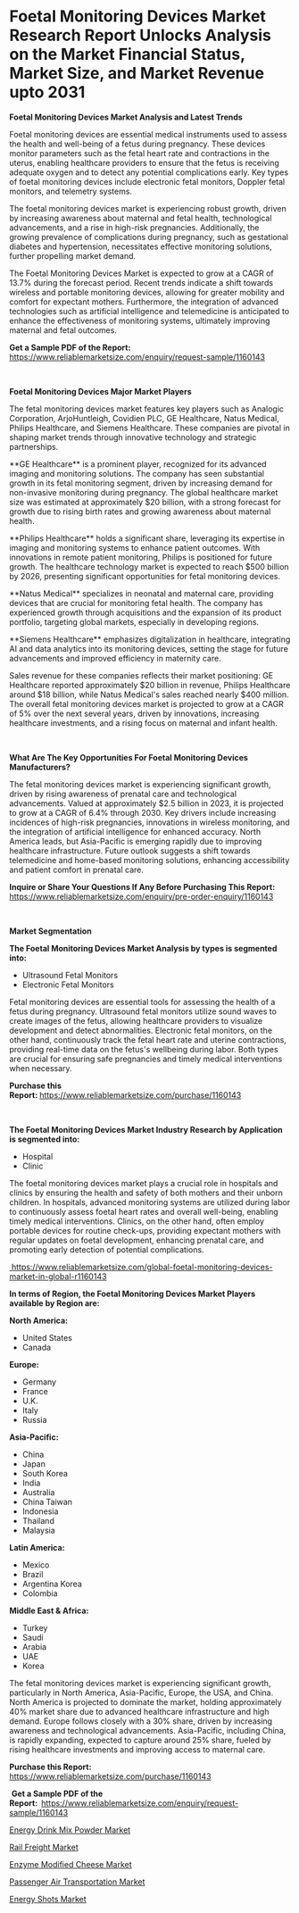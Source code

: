 <p><h1>Foetal Monitoring Devices Market Research Report Unlocks Analysis on the Market Financial Status, Market Size, and Market Revenue upto 2031</h1></p><p><strong>Foetal Monitoring Devices Market Analysis and Latest Trends</strong></p>
<p><p>Foetal monitoring devices are essential medical instruments used to assess the health and well-being of a fetus during pregnancy. These devices monitor parameters such as the fetal heart rate and contractions in the uterus, enabling healthcare providers to ensure that the fetus is receiving adequate oxygen and to detect any potential complications early. Key types of foetal monitoring devices include electronic fetal monitors, Doppler fetal monitors, and telemetry systems.</p><p>The foetal monitoring devices market is experiencing robust growth, driven by increasing awareness about maternal and fetal health, technological advancements, and a rise in high-risk pregnancies. Additionally, the growing prevalence of complications during pregnancy, such as gestational diabetes and hypertension, necessitates effective monitoring solutions, further propelling market demand. </p><p>The Foetal Monitoring Devices Market is expected to grow at a CAGR of 13.7% during the forecast period. Recent trends indicate a shift towards wireless and portable monitoring devices, allowing for greater mobility and comfort for expectant mothers. Furthermore, the integration of advanced technologies such as artificial intelligence and telemedicine is anticipated to enhance the effectiveness of monitoring systems, ultimately improving maternal and fetal outcomes.</p></p>
<p><strong>Get a Sample PDF of the Report:&nbsp;</strong> <a href="https://www.reliablemarketsize.com/enquiry/request-sample/1160143?utm_campaign=1131&utm_medium=2&utm_source=Github&utm_content=ia&utm_term=17112024&utm_id=foetal-monitoring-devices">https://www.reliablemarketsize.com/enquiry/request-sample/1160143</a></p>
<p>&nbsp;</p>
<p><strong>Foetal Monitoring Devices Major Market Players</strong></p>
<p><p>The fetal monitoring devices market features key players such as Analogic Corporation, ArjoHuntleigh, Covidien PLC, GE Healthcare, Natus Medical, Philips Healthcare, and Siemens Healthcare. These companies are pivotal in shaping market trends through innovative technology and strategic partnerships.</p><p>**GE Healthcare** is a prominent player, recognized for its advanced imaging and monitoring solutions. The company has seen substantial growth in its fetal monitoring segment, driven by increasing demand for non-invasive monitoring during pregnancy. The global healthcare market size was estimated at approximately $20 billion, with a strong forecast for growth due to rising birth rates and growing awareness about maternal health.</p><p>**Philips Healthcare** holds a significant share, leveraging its expertise in imaging and monitoring systems to enhance patient outcomes. With innovations in remote patient monitoring, Philips is positioned for future growth. The healthcare technology market is expected to reach $500 billion by 2026, presenting significant opportunities for fetal monitoring devices.</p><p>**Natus Medical** specializes in neonatal and maternal care, providing devices that are crucial for monitoring fetal health. The company has experienced growth through acquisitions and the expansion of its product portfolio, targeting global markets, especially in developing regions.</p><p>**Siemens Healthcare** emphasizes digitalization in healthcare, integrating AI and data analytics into its monitoring devices, setting the stage for future advancements and improved efficiency in maternity care.</p><p>Sales revenue for these companies reflects their market positioning: GE Healthcare reported approximately $20 billion in revenue, Philips Healthcare around $18 billion, while Natus Medical's sales reached nearly $400 million. The overall fetal monitoring devices market is projected to grow at a CAGR of 5% over the next several years, driven by innovations, increasing healthcare investments, and a rising focus on maternal and infant health.</p></p>
<p>&nbsp;</p>
<p><strong>What Are The Key Opportunities For Foetal Monitoring Devices Manufacturers?</strong></p>
<p><p>The fetal monitoring devices market is experiencing significant growth, driven by rising awareness of prenatal care and technological advancements. Valued at approximately $2.5 billion in 2023, it is projected to grow at a CAGR of 6.4% through 2030. Key drivers include increasing incidences of high-risk pregnancies, innovations in wireless monitoring, and the integration of artificial intelligence for enhanced accuracy. North America leads, but Asia-Pacific is emerging rapidly due to improving healthcare infrastructure. Future outlook suggests a shift towards telemedicine and home-based monitoring solutions, enhancing accessibility and patient comfort in prenatal care.</p></p>
<p><strong>Inquire or Share Your Questions If Any Before Purchasing This Report:</strong> <a href="https://www.reliablemarketsize.com/enquiry/pre-order-enquiry/1160143?utm_campaign=1131&utm_medium=2&utm_source=Github&utm_content=ia&utm_term=17112024&utm_id=foetal-monitoring-devices">https://www.reliablemarketsize.com/enquiry/pre-order-enquiry/1160143</a></p>
<p>&nbsp;</p>
<p><strong>Market Segmentation</strong></p>
<p><strong>The Foetal Monitoring Devices Market Analysis by types is segmented into:</strong></p>
<p><ul><li>Ultrasound Fetal Monitors</li><li>Electronic Fetal Monitors</li></ul></p>
<p><p>Fetal monitoring devices are essential tools for assessing the health of a fetus during pregnancy. Ultrasound fetal monitors utilize sound waves to create images of the fetus, allowing healthcare providers to visualize development and detect abnormalities. Electronic fetal monitors, on the other hand, continuously track the fetal heart rate and uterine contractions, providing real-time data on the fetus's wellbeing during labor. Both types are crucial for ensuring safe pregnancies and timely medical interventions when necessary.</p></p>
<p><strong>Purchase this Report:&nbsp;</strong><a href="https://www.reliablemarketsize.com/purchase/1160143?utm_campaign=1131&utm_medium=2&utm_source=Github&utm_content=ia&utm_term=17112024&utm_id=foetal-monitoring-devices">https://www.reliablemarketsize.com/purchase/1160143</a></p>
<p>&nbsp;</p>
<p><strong>The Foetal Monitoring Devices Market Industry Research by Application is segmented into:</strong></p>
<p><ul><li>Hospital</li><li>Clinic</li></ul></p>
<p><p>The foetal monitoring devices market plays a crucial role in hospitals and clinics by ensuring the health and safety of both mothers and their unborn children. In hospitals, advanced monitoring systems are utilized during labor to continuously assess foetal heart rates and overall well-being, enabling timely medical interventions. Clinics, on the other hand, often employ portable devices for routine check-ups, providing expectant mothers with regular updates on foetal development, enhancing prenatal care, and promoting early detection of potential complications.</p></p>
<p><a href="https://www.reliablemarketsize.com/global-foetal-monitoring-devices-market-in-global-r1160143?utm_campaign=1131&utm_medium=2&utm_source=Github&utm_content=ia&utm_term=17112024&utm_id=foetal-monitoring-devices">&nbsp;https://www.reliablemarketsize.com/global-foetal-monitoring-devices-market-in-global-r1160143</a></p>
<p><strong>In terms of Region, the Foetal Monitoring Devices Market Players available by Region are:</strong></p>
<p>
    <p> <strong> North America: </strong>
        <ul>
            <li>United States</li>
            <li>Canada</li>
        </ul>
        </p> 
    <p> <strong> Europe: </strong>
        <ul>
            <li>Germany</li>
            <li>France</li>
            <li>U.K.</li>
            <li>Italy</li>
            <li>Russia</li>
        </ul>
        </p> 
    <p> <strong> Asia-Pacific: </strong>
        <ul>
            <li>China</li>
            <li>Japan</li>
            <li>South Korea</li>
            <li>India</li>
            <li>Australia</li>
            <li>China Taiwan</li>
            <li>Indonesia</li>
            <li>Thailand</li>
            <li>Malaysia</li>
        </ul>
        </p> 
    <p> <strong> Latin America: </strong>
        <ul>
            <li>Mexico</li>
            <li>Brazil</li>
            <li>Argentina Korea</li>
            <li>Colombia</li>
        </ul>
        </p> 
    <p> <strong> Middle East & Africa: </strong>
        <ul>
            <li>Turkey</li>
            <li>Saudi</li>
            <li>Arabia</li>
            <li>UAE</li>
            <li>Korea</li>
        </ul>
    </p>
    </p>
<p><p>The fetal monitoring devices market is experiencing significant growth, particularly in North America, Asia-Pacific, Europe, the USA, and China. North America is projected to dominate the market, holding approximately 40% market share due to advanced healthcare infrastructure and high demand. Europe follows closely with a 30% share, driven by increasing awareness and technological advancements. Asia-Pacific, including China, is rapidly expanding, expected to capture around 25% share, fueled by rising healthcare investments and improving access to maternal care.</p></p>
<p><strong>Purchase this Report: </strong><a href="https://www.reliablemarketsize.com/purchase/1160143?utm_campaign=1131&utm_medium=2&utm_source=Github&utm_content=ia&utm_term=17112024&utm_id=foetal-monitoring-devices">https://www.reliablemarketsize.com/purchase/1160143</a></p>
<p>&nbsp;<strong>Get a Sample PDF of the Report:&nbsp;&nbsp;</strong><a href="https://www.reliablemarketsize.com/enquiry/request-sample/1160143?utm_campaign=1131&utm_medium=2&utm_source=Github&utm_content=ia&utm_term=17112024&utm_id=foetal-monitoring-devices">https://www.reliablemarketsize.com/enquiry/request-sample/1160143</a></p>
<p><strong></strong></p>
<p><p><a href="https://www.linkedin.com/pulse/market-insights-global-energy-drink-mix-powder-forecast-innovation-angff?utm_campaign=1131&utm_medium=2&utm_source=Github&utm_content=ia&utm_term=17112024&utm_id=foetal-monitoring-devices">Energy Drink Mix Powder Market</a></p><p><a href="https://issuu.com/reportprime-2/docs/rail-freight-market-size-2030.pptx_8f996e0a513227?utm_campaign=1131&utm_medium=2&utm_source=Github&utm_content=ia&utm_term=17112024&utm_id=foetal-monitoring-devices">Rail Freight Market</a></p><p><a href="https://www.linkedin.com/pulse/insights-enzyme-modified-cheese-industry-market-financial-bunzf?utm_campaign=1131&utm_medium=2&utm_source=Github&utm_content=ia&utm_term=17112024&utm_id=foetal-monitoring-devices">Enzyme Modified Cheese Market</a></p><p><a href="https://issuu.com/reportprime-2/docs/passenger-air-transportation-market_8b41be18a1523d?utm_campaign=1131&utm_medium=2&utm_source=Github&utm_content=ia&utm_term=17112024&utm_id=foetal-monitoring-devices">Passenger Air Transportation Market</a></p><p><a href="https://www.linkedin.com/pulse/energy-shots-market-industry-trends-forecast-period-from-dlhuf?utm_campaign=1131&utm_medium=2&utm_source=Github&utm_content=ia&utm_term=17112024&utm_id=foetal-monitoring-devices">Energy Shots Market</a></p></p>